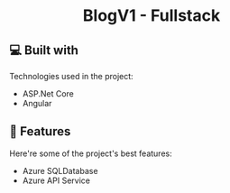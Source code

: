 <h1 align="center" id="title">BlogV1 - Fullstack</h1>


<h2>💻 Built with</h2>

Technologies used in the project:

*   ASP.Net Core
*   Angular


<h2>🧐 Features</h2>

Here're some of the project's best features:

*   Azure SQLDatabase
*   Azure API Service


  
  
